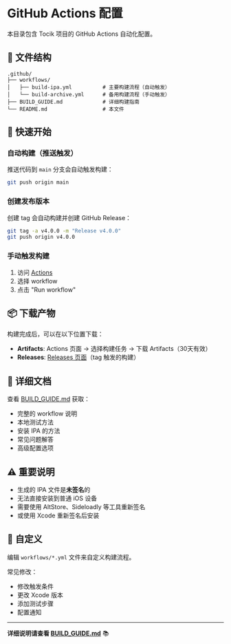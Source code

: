 # GitHub Actions 配置

本目录包含 Tocik 项目的 GitHub Actions 自动化配置。

## 📁 文件结构

```
.github/
├── workflows/
│   ├── build-ipa.yml          # 主要构建流程（自动触发）
│   └── build-archive.yml      # 备用构建流程（手动触发）
├── BUILD_GUIDE.md             # 详细构建指南
└── README.md                  # 本文件
```

## 🚀 快速开始

### 自动构建（推送触发）

推送代码到 `main` 分支会自动触发构建：

```bash
git push origin main
```

### 创建发布版本

创建 tag 会自动构建并创建 GitHub Release：

```bash
git tag -a v4.0.0 -m "Release v4.0.0"
git push origin v4.0.0
```

### 手动触发构建

1. 访问 [Actions](https://github.com/Heartcoolman/Tocik/actions)
2. 选择 workflow
3. 点击 "Run workflow"

## 📦 下载产物

构建完成后，可以在以下位置下载：

- **Artifacts**: Actions 页面 → 选择构建任务 → 下载 Artifacts（30天有效）
- **Releases**: [Releases 页面](https://github.com/Heartcoolman/Tocik/releases)（tag 触发的构建）

## 📖 详细文档

查看 [BUILD_GUIDE.md](BUILD_GUIDE.md) 获取：
- 完整的 workflow 说明
- 本地测试方法
- 安装 IPA 的方法
- 常见问题解答
- 高级配置选项

## ⚠️ 重要说明

- 生成的 IPA 文件是**未签名**的
- 无法直接安装到普通 iOS 设备
- 需要使用 AltStore、Sideloadly 等工具重新签名
- 或使用 Xcode 重新签名后安装

## 🔧 自定义

编辑 `workflows/*.yml` 文件来自定义构建流程。

常见修改：
- 修改触发条件
- 更改 Xcode 版本
- 添加测试步骤
- 配置通知

---

**详细说明请查看 [BUILD_GUIDE.md](BUILD_GUIDE.md)** 📚

